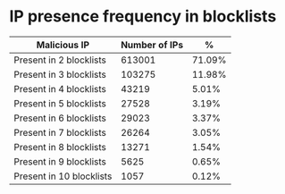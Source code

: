 # IP presence frequency in blocklists
| Malicious IP | Number of IPs | % |
|----|----|----|
| Present in 2 blocklists | 613001 | 71.09% |
| Present in 3 blocklists | 103275 | 11.98% |
| Present in 4 blocklists | 43219 | 5.01% |
| Present in 5 blocklists | 27528 | 3.19% |
| Present in 6 blocklists | 29023 | 3.37% |
| Present in 7 blocklists | 26264 | 3.05% |
| Present in 8 blocklists | 13271 | 1.54% |
| Present in 9 blocklists | 5625 | 0.65% |
| Present in 10 blocklists | 1057 | 0.12% |

